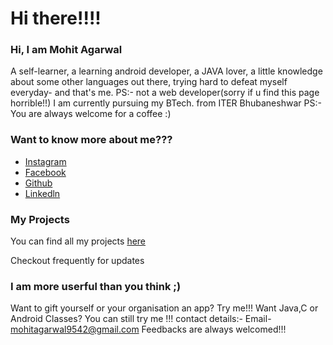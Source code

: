 # Hi there!!!!
### Hi, I am Mohit Agarwal
A self-learner, a learning android developer, a JAVA lover, a little knowledge about some other languages out there, trying hard to defeat myself everyday- and  that's me.
PS:- not a web developer(sorry if u find this page horrible!!)
I am currently pursuing my BTech. from ITER Bhubaneshwar
PS:- You are always welcome for a coffee :)



### Want to know more about me???

- [Instagram](https://www.instagram.com/mojito_here/)
- [Facebook](https://www.facebook.com/mohitlalitaagarwalnovember)
- [Github](https://www.github.com/Mojito9542)
- [Linkedln](https://www.linkedin.com/in/mohit-agarwal-892058143/)

### My Projects

You can find all my projects [here](https://www.github.com/Mojito9542)

Checkout frequently for updates

### I am more userful than you think ;)

Want to gift yourself or your organisation an app? Try me!!!
Want Java,C or Android Classes? You can still try me !!!
contact details:-
Email- mohitagarwal9542@gmail.com
Feedbacks are always welcomed!!!

